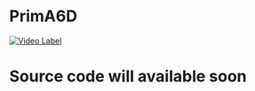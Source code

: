 # PrimA6D

[![Video Label](http://https://youtu.be/GF8wDMlJXdE/vi/uLR1RNqJ1Mw/0.jpg)](https://youtu.be/GF8wDMlJXdE)

# Source code will available soon
